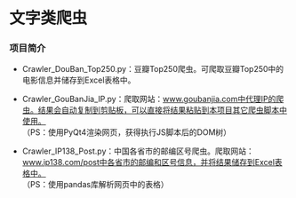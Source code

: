 # 文字类爬虫

### 项目简介
- Crawler_DouBan_Top250.py：豆瓣Top250爬虫。可爬取豆瓣Top250中的电影信息并储存到Excel表格中。

- Crawler_GouBanJia_IP.py：爬取网站：www.goubanjia.com中代理IP的爬虫。结果会自动复制到剪贴板，可以直接将结果粘贴到本项目其它爬虫脚本中使用。  
（PS：使用PyQt4渲染网页，获得执行JS脚本后的DOM树）

- Crawler_IP138_Post.py：中国各省市的邮编区号爬虫。爬取网站：www.ip138.com/post中各省市的邮编和区号信息，并将结果储存到Excel表格中。  
（PS：使用pandas库解析网页中的表格）
